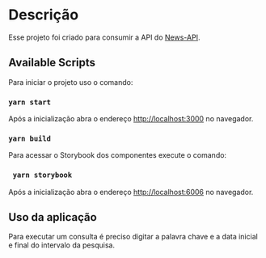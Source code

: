 # Descrição
Esse projeto foi criado para consumir a API do  [News-API](https://newsapi.org/).


## Available Scripts

Para iniciar o projeto uso o comando:

### `yarn start`


Após a inicialização abra o endereço [http://localhost:3000](http://localhost:3000) no navegador.

### `yarn build`

Para acessar o Storybook dos componentes execute o comando:

### ` yarn storybook`

Após a inicialização abra o endereço [http://localhost:6006](http://localhost:6006) no navegador. 


## Uso da aplicação

Para executar um consulta é preciso digitar a palavra chave e a data inicial e final do intervalo da pesquisa.

